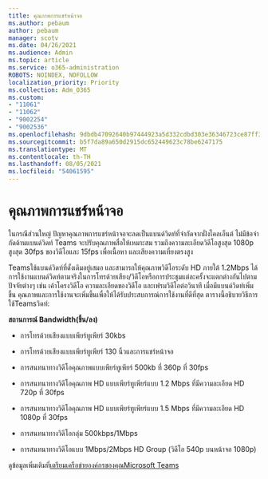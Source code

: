 ```yaml
---
title: คุณภาพการแชร์หน้าจอ
ms.author: pebaum
author: pebaum
manager: scotv
ms.date: 04/26/2021
ms.audience: Admin
ms.topic: article
ms.service: o365-administration
ROBOTS: NOINDEX, NOFOLLOW
localization_priority: Priority
ms.collection: Adm_O365
ms.custom:
- "11061"
- "11062"
- "9002254"
- "9002536"
ms.openlocfilehash: 9dbdb47092640b97444923a5d332cdbd303e36346723ce87ff39afee19ee1e9d
ms.sourcegitcommit: b5f7da89a650d2915dc652449623c78be6247175
ms.translationtype: MT
ms.contentlocale: th-TH
ms.lasthandoff: 08/05/2021
ms.locfileid: "54061595"
---
```

# <a name="screen-sharing-quality"></a>คุณภาพการแชร์หน้าจอ

ในกรณีส่วนใหญ่ ปัญหาคุณภาพการแชร์หน้าจอจะลดเป็นแบนด์วิดท์ที่จํากัดจากฝั่งไคลเอ็นต์  ไม่มีข้อจํากัดด้านแบนด์วิดท์ Teams จะปรับคุณภาพสื่อให้เหมาะสม รวมถึงความละเอียดวิดีโอสูงสุด 1080p สูงสุด 30fps ของวิดีโอและ 15fps เพื่อเนื้อหา และเสียงความเที่ยงตรงสูง

Teamsใช้แบนด์วิดท์ที่ดั้งเดิมอยู่เสมอ และสามารถให้คุณภาพวิดีโอระดับ HD ภายใต้ 1.2Mbps ได้ การใช้งานแบนด์วิดท์ตามจริงในการโทรด้วยเสียง/วิดีโอหรือการประชุมแต่ละครั้งจะแตกต่างกันไปตามปัจจัยต่างๆ เช่น เค้าโครงวิดีโอ ความละเอียดของวิดีโอ และเฟรมวิดีโอต่อวินาที เมื่อมีแบนด์วิดท์เพิ่มขึ้น คุณภาพและการใช้งานจะเพิ่มขึ้นเพื่อให้ได้รับประสบการณ์การใช้งานที่ดีที่สุด ตารางนี้อธิบายวิธีการใช้Teamsวิดท์:

**สถานการณ์ Bandwidth(ขึ้น/ลง)**

- การโทรด้วยเสียงแบบเพียร์ทูเพียร์ 30kbs

- การโทรด้วยเสียงแบบเพียร์ทูเพียร์ 130 นิ้วและการแชร์หน้าจอ

- การสนทนาทางวิดีโอคุณภาพแบบเพียร์ทูเพียร์ 500kb ที่ 360p ที่ 30fps

- การสนทนาทางวิดีโอคุณภาพ HD แบบเพียร์ทูเพียร์แบบ 1.2 Mbps ที่มีความละเอียด HD 720p ที่ 30fps

- การสนทนาทางวิดีโอคุณภาพ HD แบบเพียร์ทูเพียร์แบบ 1.5 Mbps ที่มีความละเอียด HD 1080p ที่ 30fps

- การสนทนาทางวิดีโอกลุ่ม 500kbps/1Mbps

- การสนทนาทางวิดีโอแบบ 1Mbps/2Mbps HD Group (วิดีโอ 540p บนหน้าจอ 1080p)

ดูข้อมูลเพิ่มเติมที่[เตรียมเครือข่ายองค์กรของคุณMicrosoft Teams](https://docs.microsoft.com/microsoftteams/prepare-network#bandwidth-requirements)